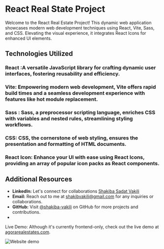 # React Real State Project

Welcome to the React Real Estate Project! This dynamic web application showcases modern web development techniques using React, Vite, Sass, and CSS. Elevating the visual experience, it integrates React Icons for enhanced UI elements.

## Technologies Utilized

### React :A versatile JavaScript library for crafting dynamic user interfaces, fostering reusability and efficiency.

### Vite: Empowering modern web development, Vite offers rapid build times and a seamless development experience with features like hot module replacement.

### Sass : Sass, a preprocessor scripting language, enriches CSS with variables and nested rules, streamlining styling workflows.

### CSS: CSS, the cornerstone of web styling, ensures the presentation and formatting of HTML documents.

### React Icon: Enhance your UI with ease using React Icons, providing an array of popular icon packs as React components.


## Additional Resources

- **LinkedIn:** Let's connect for collaborations [Shakiba Sadat Vakili](https://www.linkedin.com/in/shakiba-vakili/) 
- **Email:** Reach out to me at [shakibvakili@gmail.com](mailto:shakibvakili@gmail.com) for any inquiries or collaborations.
- **GitHub:** Visit [@shakiba-vakili](https://github.com/shakiba-vakili) on GitHub for more projects and contributions.
- 
Live Demo: Although it's currently frontend-only, check out the live demo at [agorarealestates.com](https://www.agorarealestates.com/).

<img src="./public/demo.png" alt="Website demo" title="Real State"  />

